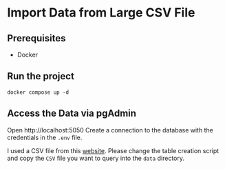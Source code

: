 # Import Data from Large CSV File

## Prerequisites

- Docker

## Run the project

```shell
docker compose up -d
```

## Access the Data via pgAdmin

Open http://localhost:5050
Create a connection to the database with the credentials in the `.env` file.

I used a CSV file from this [website](https://people.sc.fsu.edu/~jburkardt/data/csv/csv.html).
Please change the table creation script and copy the `CSV` file you want to query into the `data`
directory.
